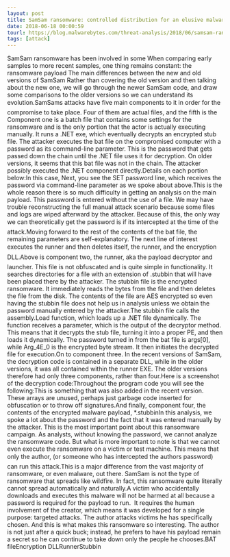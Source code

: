```yaml
---
layout: post
title: SamSam ransomware: controlled distribution for an elusive malware June 18, 2018 - SamSam ransomware is a unique malware for its explicit human interaction on selected targets and care to erase most of its tracks.CONTINUE READING
date: 2018-06-18 00:00:59
tourl: https://blog.malwarebytes.com/threat-analysis/2018/06/samsam-ransomware-controlled-distribution/
tags: [attack]
---
```

SamSam ransomware has been involved in some When comparing early samples to more recent samples, one thing remains constant: the ransomware payload The main differences between the new and old versions of SamSam Rather than covering the old version and then talking about the new one, we will go through the newer SamSam code, and draw some comparisons to the older versions so we can understand its evolution.SamSams attacks have five main components to it in order for the compromise to take place. Four of them are actual files, and the fifth is the Component one is a batch file that contains some settings for the ransomware and is the only portion that the actor is actually executing manually. It runs a .NET exe, which eventually decrypts an encrypted stub file. The attacker executes the bat file on the compromised computer with a password as its command-line parameter. This is the password that gets passed down the chain until the .NET file uses it for decryption. On older versions, it seems that this bat file was not in the chain. The attacker possibly executed the .NET component directly.Details on each portion below:In this case, Next, you see the SET password line, which receives the password via command-line parameter as we spoke about above.This is the whole reason there is so much difficulty in getting an analysis on the main payload. This password is entered without the use of a file. We may have trouble reconstructing the full manual attack scenario because some files and logs are wiped afterward by the attacker. Because of this, the only way we can theoretically get the password is if its intercepted at the time of the attack.Moving forward to the rest of the contents of the bat file, the remaining parameters are self-explanatory. The next line of interest executes the runner and then deletes itself, the runner, and the encryption DLL.Above is component two, the runner, aka the payload decryptor and launcher. This file is not obfuscated and is quite simple in functionality. It searches directories for a file with an extension of .stubbin that will have been placed there by the attacker. The stubbin file is the encrypted ransomware. It immediately reads the bytes from the file and then deletes the file from the disk. The contents of the file are AES encrypted so even having the stubbin file does not help us in analysis unless we obtain the password manually entered by the attacker.The stubbin file calls the assembly.Load function, which loads up a .NET file dynamically. The function receives a parameter, which is the output of the decryptor method. This means that it decrypts the stub file, turning it into a proper PE, and then loads it dynamically. The password turned in from the bat file is args[0], while Arg_4E_0 is the encrypted byte stream. It then initiates the decrypted file for execution.On to component three. In the recent versions of SamSam, the decryption code is contained in a separate DLL, while in the older versions, it was all contained within the runner EXE. The older versions therefore had only three components, rather than four.Here is a screenshot of the decryption code:Throughout the program code you will see the following:This is something that was also added in the recent version. These arrays are unused, perhaps just garbage code inserted for obfuscation or to throw off signatures.And finally, component four, the contents of the encrypted malware payload, *.stubbinIn this analysis, we spoke a lot about the password and the fact that it was entered manually by the attacker. This is the most important point about this ransomware campaign. As analysts, without knowing the password, we cannot analyze the ransomware code. But what is more important to note is that we cannot even execute the ransomware on a victim or test machine. This means that only the author, (or someone who has intercepted the authors password) can run this attack.This is a major difference from the vast majority of ransomware, or even malware, out there. SamSam is not the type of ransomware that spreads like wildfire. In fact, this ransomware quite literally cannot spread automatically and naturally.A victim who accidentally downloads and executes this malware will not be harmed at all because a password is required for the payload to run.  It requires the human involvement of the creator, which means it was developed for a single purpose: targeted attacks. The author attacks victims he has specifically chosen. And this is what makes this ransomware so interesting. The author is not just after a quick buck; instead, he prefers to have his payload remain a secret so he can continue to take down only the people he chooses.BAT fileEncryption DLLRunnerStubbin
